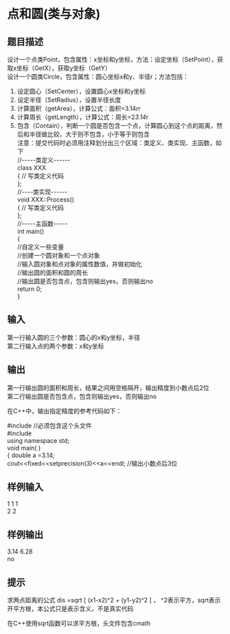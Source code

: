 # 点和圆(类与对象)  
  
## 题目描述  
设计一个点类Point，包含属性：x坐标和y坐标，方法：设定坐标（SetPoint），获取x坐标（GetX），获取y坐标（GetY）  
设计一个圆类Circle，包含属性：圆心坐标x和y、半径r；方法包括：  
1. 设定圆心（SetCenter），设置圆心x坐标和y坐标  
2. 设定半径（SetRadius），设置半径长度  
3. 计算面积（getArea），计算公式：面积=3.14*r*r  
4. 计算周长（getLength），计算公式：周长=2*3.14*r  
5. 包含（Contain），判断一个圆是否包含一个点，计算圆心到这个点的距离，然后和半径做比较，大于则不包含，小于等于则包含  
注意：提交代码时必须用注释划分出三个区域：类定义、类实现、主函数，如下  
//-----类定义------  
class XXX  
{  // 写类定义代码  
};  
//----类实现------  
void XXX::Process()  
{ // 写类定义代码  
};  
//-----主函数-----  
int main()  
{  
//自定义一些变量  
//创建一个圆对象和一个点对象  
//输入圆对象和点对象的属性数值，并做初始化  
//输出圆的面积和圆的周长  
//输出圆是否包含点，包含则输出yes，否则输出no  
return 0;  
}  
## 输入  
第一行输入圆的三个参数：圆心的x和y坐标，半径  
第二行输入点的两个参数：x和y坐标  
## 输出  
第一行输出圆的面积和周长，结果之间用空格隔开，输出精度到小数点后2位  
第二行输出圆是否包含点，包含则输出yes，否则输出no  
  
在C++中，输出指定精度的参考代码如下：  
  
#include <iomanip> //必须包含这个头文件  
#include <iostream>  
using namespace std;  
void main( )  
{ double a =3.14;  
cout<<fixed<<setprecision(3)<<a<<endl;  //输出小数点后3位  
  
## 样例输入  
1 1 1  
2 2  
## 样例输出  
3.14 6.28  
no  
## 提示  
  
求两点距离的公式 dis =sqrt [ (x1-x2)^2  + (y1-y2)^2 ] ， ^2表示平方，sqrt表示开平方根，本公式只是表示含义，不是真实代码  
  
在C++使用sqrt函数可以求平方根，头文件包含cmath  
  
